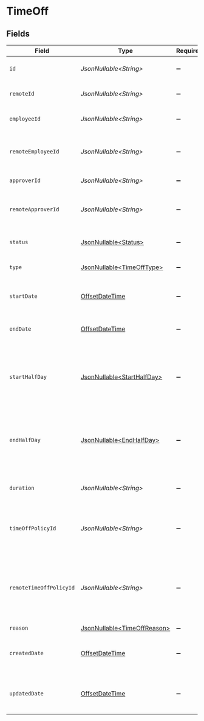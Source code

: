 # TimeOff


## Fields

| Field                                                                                        | Type                                                                                         | Required                                                                                     | Description                                                                                  | Example                                                                                      |
| -------------------------------------------------------------------------------------------- | -------------------------------------------------------------------------------------------- | -------------------------------------------------------------------------------------------- | -------------------------------------------------------------------------------------------- | -------------------------------------------------------------------------------------------- |
| `id`                                                                                         | *JsonNullable\<String>*                                                                      | :heavy_minus_sign:                                                                           | Unique identifier                                                                            | 8187e5da-dc77-475e-9949-af0f1fa4e4e3                                                         |
| `remoteId`                                                                                   | *JsonNullable\<String>*                                                                      | :heavy_minus_sign:                                                                           | Provider's unique identifier                                                                 | 8187e5da-dc77-475e-9949-af0f1fa4e4e3                                                         |
| `employeeId`                                                                                 | *JsonNullable\<String>*                                                                      | :heavy_minus_sign:                                                                           | The employee ID                                                                              | 1687-3                                                                                       |
| `remoteEmployeeId`                                                                           | *JsonNullable\<String>*                                                                      | :heavy_minus_sign:                                                                           | Provider's unique identifier of the employee                                                 | e3cb75bf-aa84-466e-a6c1-b8322b257a48                                                         |
| `approverId`                                                                                 | *JsonNullable\<String>*                                                                      | :heavy_minus_sign:                                                                           | The approver ID                                                                              | 1687-4                                                                                       |
| `remoteApproverId`                                                                           | *JsonNullable\<String>*                                                                      | :heavy_minus_sign:                                                                           | Provider's unique identifier of the approver                                                 | e3cb75bf-aa84-466e-a6c1-b8322b257a48                                                         |
| `status`                                                                                     | [JsonNullable\<Status>](../../models/components/Status.md)                                   | :heavy_minus_sign:                                                                           | The status of the time off request                                                           |                                                                                              |
| `type`                                                                                       | [JsonNullable\<TimeOffType>](../../models/components/TimeOffType.md)                         | :heavy_minus_sign:                                                                           | The type of the time off request                                                             |                                                                                              |
| `startDate`                                                                                  | [OffsetDateTime](https://docs.oracle.com/javase/8/docs/api/java/time/OffsetDateTime.html)    | :heavy_minus_sign:                                                                           | The start date of the time off request                                                       | 2021-01-01T01:01:01.000Z                                                                     |
| `endDate`                                                                                    | [OffsetDateTime](https://docs.oracle.com/javase/8/docs/api/java/time/OffsetDateTime.html)    | :heavy_minus_sign:                                                                           | The end date of the time off request                                                         | 2021-01-01T01:01:01.000Z                                                                     |
| `startHalfDay`                                                                               | [JsonNullable\<StartHalfDay>](../../models/components/StartHalfDay.md)                       | :heavy_minus_sign:                                                                           | True if the start of the time off request begins half way through the day                    | true                                                                                         |
| `endHalfDay`                                                                                 | [JsonNullable\<EndHalfDay>](../../models/components/EndHalfDay.md)                           | :heavy_minus_sign:                                                                           | True if the end of the time off request ends half way through the day                        | true                                                                                         |
| `duration`                                                                                   | *JsonNullable\<String>*                                                                      | :heavy_minus_sign:                                                                           | The duration of the time off request                                                         | P3Y6M4DT12H30M5S                                                                             |
| `timeOffPolicyId`                                                                            | *JsonNullable\<String>*                                                                      | :heavy_minus_sign:                                                                           | The time off policy id associated with this time off request                                 | cx280928933                                                                                  |
| `remoteTimeOffPolicyId`                                                                      | *JsonNullable\<String>*                                                                      | :heavy_minus_sign:                                                                           | Provider's unique identifier of the time off policy id associated with this time off request | e3cb75bf-aa84-466e-a6c1-b8322b257a48                                                         |
| `reason`                                                                                     | [JsonNullable\<TimeOffReason>](../../models/components/TimeOffReason.md)                     | :heavy_minus_sign:                                                                           | N/A                                                                                          |                                                                                              |
| `createdDate`                                                                                | [OffsetDateTime](https://docs.oracle.com/javase/8/docs/api/java/time/OffsetDateTime.html)    | :heavy_minus_sign:                                                                           | The created date of the time off request                                                     | 2021-01-01T01:01:01.000Z                                                                     |
| `updatedDate`                                                                                | [OffsetDateTime](https://docs.oracle.com/javase/8/docs/api/java/time/OffsetDateTime.html)    | :heavy_minus_sign:                                                                           | The updated date of the time off request                                                     | 2021-01-01T01:01:01.000Z                                                                     |